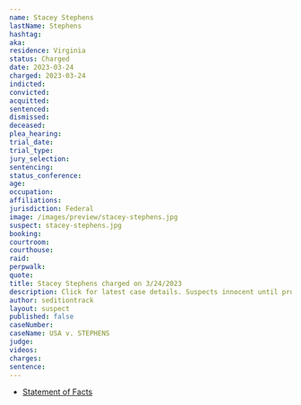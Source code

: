 ```yaml
---
name: Stacey Stephens
lastName: Stephens
hashtag: 
aka:
residence: Virginia
status: Charged
date: 2023-03-24
charged: 2023-03-24
indicted:
convicted:
acquitted:
sentenced:
dismissed:
deceased:
plea_hearing:
trial_date:
trial_type:
jury_selection:
sentencing:
status_conference:
age:
occupation:
affiliations:
jurisdiction: Federal
image: /images/preview/stacey-stephens.jpg
suspect: stacey-stephens.jpg
booking:
courtroom:
courthouse:
raid:
perpwalk:
quote:
title: Stacey Stephens charged on 3/24/2023
description: Click for latest case details. Suspects innocent until proven guilty.
author: seditiontrack
layout: suspect
published: false
caseNumber: 
caseName: USA v. STEPHENS
judge:
videos:
charges:
sentence:
---
```

- [Statement of Facts](https://storage.courtlistener.com/recap/gov.uscourts.dcd.253476/gov.uscourts.dcd.253476.1.1.pdf)
